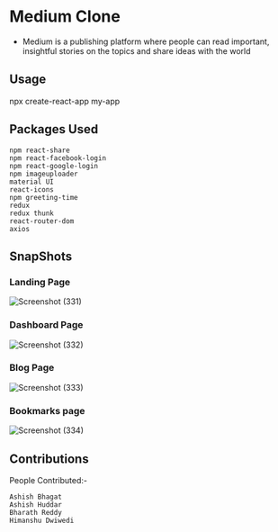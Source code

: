 # Medium Clone

- Medium is a publishing platform where people can read important, insightful stories on the topics and share ideas with the world


## Usage
npx create-react-app my-app


## Packages Used
```
npm react-share
npm react-facebook-login
npm react-google-login
npm imageuploader
material UI
react-icons
npm greeting-time
redux
redux thunk
react-router-dom
axios

```
## SnapShots
### Landing Page
![Screenshot (331)](https://user-images.githubusercontent.com/73213873/107113597-f547e200-6885-11eb-8abd-72106074907a.png)

### Dashboard Page
![Screenshot (332)](https://user-images.githubusercontent.com/73213873/107113618-13154700-6886-11eb-9d9e-8ee9ce17de93.png)
 
### Blog Page

![Screenshot (333)](https://user-images.githubusercontent.com/73213873/107113691-8dde6200-6886-11eb-9db7-23db37e036fa.png)

### Bookmarks page

![Screenshot (334)](https://user-images.githubusercontent.com/73213873/107113694-9171e900-6886-11eb-9f08-9fc7191b1519.png)


## Contributions

People Contributed:- 
```
Ashish Bhagat
Ashish Huddar
Bharath Reddy
Himanshu Dwiwedi
```
